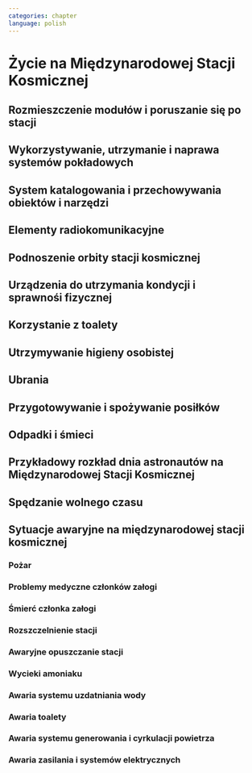 ```yaml
---
categories: chapter
language: polish
---
```


# Życie na Międzynarodowej Stacji Kosmicznej
<!-- TODO:
- OBSPV - OnBoard Station Procedure Viewing Software
- mieszkanie w mockupie ISS, spanie, praca, symulacje
- Znajdywanie rzeczy na międzynarodowej stacji (inventory system) i kodowanie schowków i rzeczy
- Jesteś przyzwyczajony do tego, że jak coś zostawiasz, to to tam zostaje, ale w mikrograwitacji wszystko gdzieś odlatuje i trzeba szukać
- Ventilation system przyciąga
- Plastik bag Ziplock bag z zagubionymi rzeczami, śrubki, rzeczy itp
- Korzystają z rzepow i gumek bungie
- Śpiąc albo przypinają śpiwór do ściany, albo korzystają z bungie aby nie odlatywać lub free-floater w zależności od preferencji astronauty

http://www.asc-csa.gc.ca/eng/astronauts/faq.asp#details_45
What time zone do astronauts live by?
They live on Greenwich time (GMT), the Coordinated Universal Time (UTC). It's a compromise between the Mission Control Centers in Houston and Moscow.
-->

## Rozmieszczenie modułów i poruszanie się po stacji

## Wykorzystywanie, utrzymanie i naprawa systemów pokładowych

## System katalogowania i przechowywania obiektów i narzędzi

## Elementy radiokomunikacyjne

## Podnoszenie orbity stacji kosmicznej

## Urządzenia do utrzymania kondycji i sprawnośi fizycznej

<!-- TODO: http://www.asc-csa.gc.ca/eng/astronauts/living-in-space/physical-activity-in-space.asp
-->

## Korzystanie z toalety

## Utrzymywanie higieny osobistej
<!-- TODO: Utrzymywanie higieny osobistej
- http://www.asc-csa.gc.ca/eng/astronauts/living-in-space/personal-hygiene-in-space.asp
- http://www.asc-csa.gc.ca/eng/astronauts/faq.asp#details_39
- Do female astronauts get their period in space? Yes, female astronauts get their period in space just like they do on Earth. No menstrual problems have been associated with living in microgravity.
- In the early years of human space flight, some worried that women would not have their periods safely in microgravity. They thought that microgravity might cause menstrual fluid to travel upwards into the body instead of out of it – also called retrograde menstrual flow. This would mean that blood would flow from the uterine cavity into the fallopian tubes and then into the pelvis and abdomen, causing pain and increasing the risk for endometriosis. While this has not been observed in past space missions, more studies are needed to better understand how the body works and reacts to microgravity.
- For a variety of reasons, however, many female astronauts prefer to take low-dose oral contraceptives in a continuous fashion to reduce or stop menses during a long-duration mission; therefore, accumulating information on natural menstrual cycles in space is expected to take several years.
-->

## Ubrania
<!-- TODO: Ubrania
- http://www.asc-csa.gc.ca/eng/astronauts/faq.asp#details_36
- How do astronauts wash their clothes in space?
- They don't! It would take too much water on board the International Space Station.
- Astronauts wear their clothes until they are too dirty and then throw them out in a re-supply ship, which burns in the atmosphere on re-entry.
-->

## Przygotowywanie i spożywanie posiłków

## Odpadki i śmieci

## Przykładowy rozkład dnia astronautów na Międzynarodowej Stacji Kosmicznej
<!-- TODO: Przykładowy rozkład dnia
- Science and Technology
- Praca
    - rozpoczęcie pracy 7:30
    - zakończenie pracy 20:30
    - w trakcie:
        - 1h przerwy na lunch
        - 2h na fitness i ćwiczenia
- 140 różnych eksperymentów przez 6 miesięcy
- problemy ze wzrokiem ze względu na nacisk na gałkę oczną
- body fluid shift
- astronauci tracą Wapń (Calcium) 10x szybciej niż osoby mające Osteoporozę
- sen
    - zaśnięcie 22:00
    - pobudka 6:00
-->

## Spędzanie wolnego czasu
<!-- TODO: Spędzanie wolnego czasu
- gra na instrumentach
- telekonferencja z rodziną
- obserwowanie Ziemii z Cupoli
- fotografowanie
- udzielanie się na social media
-->

## Sytuacje awaryjne na międzynarodowej stacji kosmicznej
<!-- TODO: Tzw. Off-nominal situations.
- Off nominal situations
- electronic sysyems failure
- Vhf radio system failure
- Smart switch router Brie ASU system failure (cieżko tłumaczki się słuchało)
- Pożar w soyuz oraz na stacji
- lithium hydroxide leaking
- leak seals
- tank leaking
- Soyus leaking
- Russian segment training
    - Fire
    - Depressurization
- używanie kolejnego modułu jako backup airlock
- thermal stress (kiedy jest gorąco, np niedzialająca klima w skafandrze
- plucie na zamgloną szybkę hełmu EMU
- astronauta asystant dla małżonka astronauty podczas startu, który pomaga w pierwszych momentach bycia wdową gdyby cooś poszło nie tak
- wykorystywanie canadaarm do oglladania statku
- symulacja manewru w symulatorze
- brak zasilania prądu na iss i na statkach, brak thermal protection, radiation
- space shuttle reentry angle 31 deg (nietypowy kąt wejścia)
- pressure in the space shuttle pressurized compartnent 14,7 psi
- dzień prze EVA STS-117 crew spent night in the aiir lock with 10.2 psi (plus maski z tlenem) by przygotować się
- sytuacje awaryjne, np jak szycie powłoki testują w rękawicach wewnątrz statku, by wiedzieć że dadzą radę podczas EVA
- EVA training gdy czlonek straci przytomność
- trening EVA z obniżania ciśnienia w skafandrze (2.7 psi dla Leovova), depressure valve w skafandrach
- Mission Control has had to deliver very bad news to astronauts while they are in space and yes there are protocols for how to do such things. While in orbit, astronauts have had family members die, friends and colleagues die, and drastic other events occur. In each case, the crew has a dedicated support team including a flight surgeon that can properly convey the information and work with the crew to handle the news. Nowadays, the crew can also have direct telephone and videocon access to their families.
- https://www.quora.com/Has-Mission-Control-ever-had-to-deliver-very-bad-news-to-an-astronaut-while-they-were-in-space
-->

### Pożar

### Problemy medyczne członków załogi

### Śmierć członka załogi

### Rozszczelnienie stacji

### Awaryjne opuszczanie stacji

### Wycieki amoniaku

### Awaria systemu uzdatniania wody

### Awaria toalety
<!-- TODO: Awaria toalety
- Tekst z aircrafts systems Engineering o umieszczeniu toalety na suficie
-->

### Awaria systemu generowania i cyrkulacji powietrza

### Awaria zasilania i systemów elektrycznych
